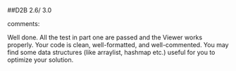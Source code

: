 ##D2B
 2.6/ 3.0

comments:

Well done. All the test in part one are passed and the Viewer works properly. 
Your code is clean, well-formatted, and well-commented.
You may find some data structures (like arraylist, hashmap etc.) useful for you to optimize your solution.  


##